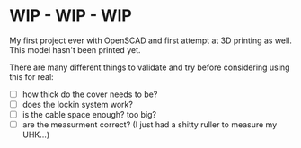 # WIP - WIP - WIP

My first project ever with OpenSCAD and first attempt at 3D printing as well.
This model hasn't been printed yet.

There are many different things to validate and try before considering using this for real: 

- [ ] how thick do the cover needs to be? 
- [ ] does the lockin system work? 
- [ ] is the cable space enough? too big?
- [ ] are the measurment correct? (I just had a shitty ruller to measure my UHK...)
